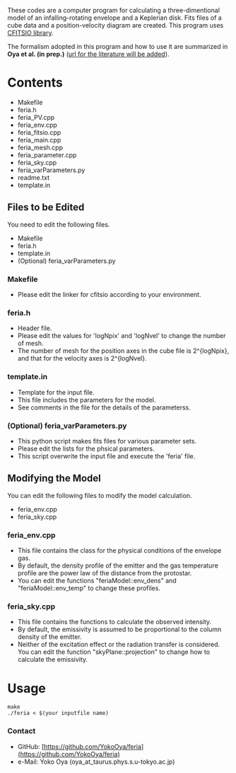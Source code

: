 These codes are a computer program for calculating a three-dimentional model of an infalling-rotating envelope and a Keplerian disk. 
Fits files of a cube data and a position-velocity diagram are created.
This program uses [CFITSIO library](https://heasarc.gsfc.nasa.gov/fitsio/).


The formalism adopted in this program and how to use it are summarized in **Oya et al. (in prep.)** ([url for the literature will be added]()). 


# Contents
- Makefile
- feria.h
- feria_PV.cpp
- feria_env.cpp
- feria_fitsio.cpp
- feria_main.cpp
- feria_mesh.cpp
- feria_parameter.cpp
- feria_sky.cpp
- feria_varParameters.py
- readme.txt
- template.in


## Files to be Edited 
You need to edit the following files.
- Makefile
- feria.h
- template.in
- (Optional) feria_varParameters.py


### Makefile
- Please edit the linker for cfitsio according to your environment.

### feria.h
- Header file.
- Please edit the values for 'logNpix' and 'logNvel' to change the number of mesh.
- The number of mesh for the position axes in the cube file is 2^{logNpix}, and that for the velocity axes is 2^{logNvel}.

### template.in
- Template for the input file.
- This file includes the parameters for the model.
- See comments in the file for the details of the parameterss.

### (Optional) feria_varParameters.py
- This python script makes fits files for various parameter sets.
- Please edit the lists for the phsical parameters.
- This script overwrite the input file and execute the 'feria' file.


## Modifying the Model
You can edit the following files to modify the model calculation.
- feria_env.cpp
- feria_sky.cpp

### feria_env.cpp
- This file contains the class for the physical conditions of the envelope gas.
- By default, the density profile of the emitter and the gas temperature profile are the power law of the distance from the protostar.
- You can edit the functions "feriaModel::env_dens" and "feriaModel::env_temp" to change these profiles.

### feria_sky.cpp
- This file contains the functions to calculate the observed intensity.
- By default, the emissivity is assumed to be proportional to the column density of the emitter.
- Neither of the excitation effect or the radiation transfer is considered.
You can edit the function "skyPlane::projection" to change how to calculate the emissivity.


# Usage

```
make
./feria < $(your inputfile name)
```


### Contact 
- GitHub: [https://github.com/YokoOya/feria](https://github.com/YokoOya/feria)
- e-Mail: Yoko Oya (oya_at_taurus.phys.s.u-tokyo.ac.jp)


